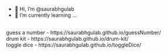 - 👋 Hi, I’m @saurabhgulab
- 🌱 I’m currently learning ...
<br/>
guess a number - https://saurabhgulab.github.io/guessNumber/
<br/>
drum kit - https://saurabhgulab.github.io/drum-kit/
<br/>
toggle dice - https://saurabhgulab.github.io/toggleDice/
<!---
saurabhgulab/saurabhgulab is a ✨ special ✨ repository because its `README.md` (this file) appears on your GitHub profile.
You can click the Preview link to take a look at your changes.
--->
